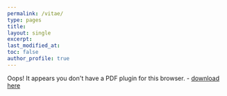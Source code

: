 ```yaml
---
permalink: /vitae/
type: pages
title:
layout: single
excerpt:
last_modified_at: 
toc: false
author_profile: true
---
```


<div>
  <object data="https://seasamgo.github.io/assets/files/cv.pdf" type='application/pdf' width=100% height=100%> 
    <p>Oops! It appears you don't have a PDF plugin for this browser. 
               - <a href="https://seasamgo.github.io/assets/files/cv.pdf">download here</a></p>  
  </object>
</div>

